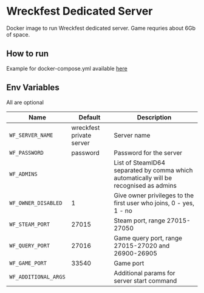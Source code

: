 # Wreckfest Dedicated Server

Docker image to run Wreckfest dedicated server. Game requries about 6Gb of space.

## How to run

Example for docker-compose.yml available [here](docker-compose.yml)

## Env Variables

All are optional

| Name                 | Default                  | Description                                                                           |
| -------------------- | ------------------------ | ------------------------------------------------------------------------------------- |
| `WF_SERVER_NAME`     | wreckfest private server | Server name                                                                           |
| `WF_PASSWORD`        | password                 | Password for the server                                                               |
| `WF_ADMINS`          |                          | List of SteamID64 separated by comma which automatically will be recognised as admins |
| `WF_OWNER_DISABLED`  | 1                        | Give owner privileges to the first user who joins, 0 - yes, 1 - no                    |
| `WF_STEAM_PORT`      | 27015                    | Steam port, range 27015-27050                                                         |
| `WF_QUERY_PORT`      | 27016                    | Game query port, range 27015-27020 and 26900-26905                                    |
| `WF_GAME_PORT`       | 33540                    | Game port                                                                             |
| `WF_ADDITIONAL_ARGS` |                          | Additional params for server start command                                            |
